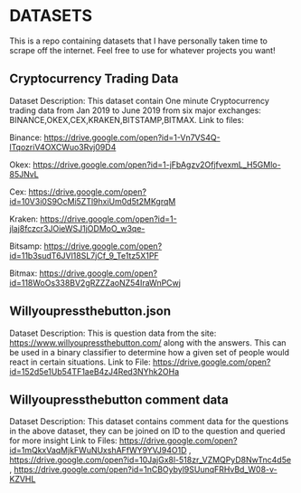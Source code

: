# DATASETS
This is a repo containing datasets that I have personally taken time to scrape off the internet. Feel free to use for whatever projects you  want!

## Cryptocurrency Trading Data
Dataset Description: This dataset contain One minute Cryptocurrency trading data from Jan 2019 to June 2019 from six major exchanges: BINANCE,OKEX,CEX,KRAKEN,BITSTAMP,BITMAX.
Link to files:

Binance: https://drive.google.com/open?id=1-Vn7VS4Q-lTqozriV4OXCWuo3Rvj09D4 




Okex: https://drive.google.com/open?id=1-jFbAgzv2OfjfvexmL_H5GMlo-85JNvL




Cex: https://drive.google.com/open?id=10V3i0S9OcMi5ZTl9hxiUm0d5t2MKgrqM




Kraken: https://drive.google.com/open?id=1-jlaj8fczcr3JOieWSJ1jODMoO_w3qe-




Bitsamp: https://drive.google.com/open?id=11b3sudT6JVl18SL7jCf_9_Te1tz5X1PF




Bitmax: https://drive.google.com/open?id=118WoOs338BV2gRZZZaoNZ54IraWnPCwj


## Willyoupressthebutton.json
Dataset Description:
This is question data from the site: https://www.willyoupressthebutton.com/ along with the answers. This can be used in a binary classifier to determine how a given set of people would react in certain situations.
Link to File: https://drive.google.com/open?id=152d5e1Ub54TF1aeB4zJ4Red3NYhk2OHa


## Willyoupressthebutton comment data
Dataset Description: This dataset contains comment data for the questions in the above dataset, they can be joined on ID to the question and queried for more insight
Link to Files: https://drive.google.com/open?id=1mQkxVaqMjkFWuNUxshAFfWY9YVJ94O1D , https://drive.google.com/open?id=10JajGx8l-518zr_VZMQPyD8NwTnc4d5e , https://drive.google.com/open?id=1nCBOybyl9SUunqFRHvBd_W08-v-KZVHL
